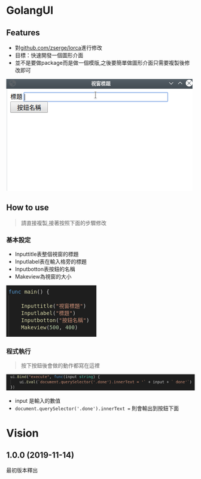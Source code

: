 # GolangUI

## Features
- 對[github.com/zserge/lorca](https://github.com/zserge/lorca)進行修改
- 目標：快速開發一個圖形介面
- 並不是要做package而是做一個模版,之後要簡單做圖形介面只需要複製後修改即可

![](examples/Demo.gif)


## How to use
> 請直接複製,接著按照下面的步驟修改

### 基本設定
- Inputtitle表整個視窗的標題
- Inputlabel表在輸入格旁的標題
- Inputbotton表按鈕的名稱
- Makeview為視窗的大小

![](examples/Howtouse.png)

### 程式執行

> 按下按鈕後會做的動作都寫在這裡

![](examples/Func.png)

- input 是輸入的數值  
- `document.querySelector('.done').innerText =` 則會輸出到按鈕下面


# Vision

## 1.0.0 (2019-11-14)

最初版本釋出

